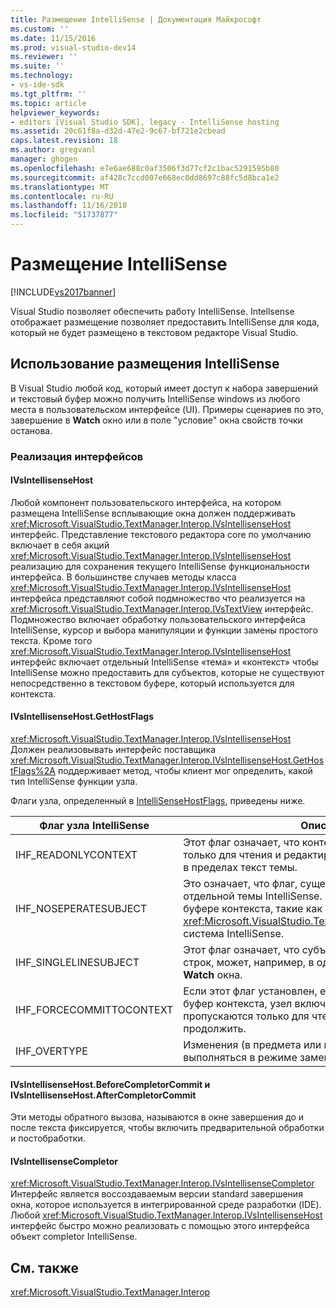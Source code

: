 ```yaml
---
title: Размещение IntelliSense | Документация Майкрософт
ms.custom: ''
ms.date: 11/15/2016
ms.prod: visual-studio-dev14
ms.reviewer: ''
ms.suite: ''
ms.technology:
- vs-ide-sdk
ms.tgt_pltfrm: ''
ms.topic: article
helpviewer_keywords:
- editors [Visual Studio SDK], legacy - IntelliSense hosting
ms.assetid: 20c61f8a-d32d-47e2-9c67-bf721e2cbead
caps.latest.revision: 18
ms.author: gregvanl
manager: ghogen
ms.openlocfilehash: e7e6ae688c0af3506f3d77cf2c1bac5291595b80
ms.sourcegitcommit: af428c7ccd007e668ec0dd8697c88fc5d8bca1e2
ms.translationtype: MT
ms.contentlocale: ru-RU
ms.lasthandoff: 11/16/2018
ms.locfileid: "51737877"
---
```

# <a name="intellisense-hosting"></a>Размещение IntelliSense
[!INCLUDE[vs2017banner](../includes/vs2017banner.md)]

Visual Studio позволяет обеспечить работу IntelliSense. Intellsense отображает размещение позволяет предоставить IntelliSense для кода, который не будет размещено в текстовом редакторе Visual Studio.  
  
## <a name="intellisense-hosting-usage"></a>Использование размещения IntelliSense  
 В Visual Studio любой код, который имеет доступ к набора завершений и текстовый буфер можно получить IntelliSense windows из любого места в пользовательском интерфейсе (UI). Примеры сценариев по это, завершение в **Watch** окно или в поле "условие" окна свойств точки останова.  
  
### <a name="implementation-interfaces"></a>Реализация интерфейсов  
  
#### <a name="ivsintellisensehost"></a>IVsIntellisenseHost  
 Любой компонент пользовательского интерфейса, на котором размещена IntelliSense всплывающие окна должен поддерживать <xref:Microsoft.VisualStudio.TextManager.Interop.IVsIntellisenseHost> интерфейс. Представление текстового редактора core по умолчанию включает в себя акций <xref:Microsoft.VisualStudio.TextManager.Interop.IVsIntellisenseHost> реализацию для сохранения текущего IntelliSense функциональности интерфейса. В большинстве случаев методы класса <xref:Microsoft.VisualStudio.TextManager.Interop.IVsIntellisenseHost> интерфейса представляют собой подмножество что реализуется на <xref:Microsoft.VisualStudio.TextManager.Interop.IVsTextView> интерфейс. Подмножество включает обработку пользовательского интерфейса IntelliSense, курсор и выбора манипуляции и функции замены простого текста. Кроме того <xref:Microsoft.VisualStudio.TextManager.Interop.IVsIntellisenseHost> интерфейс включает отдельный IntelliSense «тема» и «контекст» чтобы IntelliSense можно предоставить для субъектов, которые не существуют непосредственно в текстовом буфере, который используется для контекста.  
  
#### <a name="ivsintellisensehostgethostflags"></a>IVsIntellisenseHost.GetHostFlags  
 <xref:Microsoft.VisualStudio.TextManager.Interop.IVsIntellisenseHost> Должен реализовывать интерфейс поставщика <xref:Microsoft.VisualStudio.TextManager.Interop.IVsIntellisenseHost.GetHostFlags%2A> поддерживает метод, чтобы клиент мог определить, какой тип IntelliSense функции узла.  
  
 Флаги узла, определенный в [IntelliSenseHostFlags](../extensibility/intellisensehostflags.md), приведены ниже.  
  
|Флаг узла IntelliSense|Описание:|  
|----------------------------|-----------------|  
|IHF_READONLYCONTEXT|Этот флаг означает, что контекстный буфер доступен только для чтения и редактирования выполняется только в пределах текст темы.|  
|IHF_NOSEPERATESUBJECT|Это означает, что флаг, существует задается без отдельной темы IntelliSense. Субъект существует в буфере контекста, такие как в традиционных <xref:Microsoft.VisualStudio.TextManager.Interop.IVsTextView> система IntelliSense.|  
|IHF_SINGLELINESUBJECT|Этот флаг означает, что субъект не имеет несколько строк, может, например, в одной строке редактировать в **Watch** окна.|  
|IHF_FORCECOMMITTOCONTEXT|Если этот флаг установлен, ее необходимо обновить буфер контекста, узел включает флаг буфер контекста пропускаются только для чтения и изменения, чтобы продолжить.|  
|IHF_OVERTYPE|Изменения (в предмета или контекста) должны выполняться в режиме замены.|  
  
#### <a name="ivsintellisensehostbeforecompletorcommit-and-ivsintellisensehostaftercompletorcommit"></a>IVsIntellisenseHost.BeforeCompletorCommit и IVsIntellisenseHost.AfterCompletorCommit  
 Эти методы обратного вызова, называются в окне завершения до и после текста фиксируется, чтобы включить предварительной обработки и постобработки.  
  
#### <a name="ivsintellisensecompletor"></a>IVsIntellisenseCompletor  
 <xref:Microsoft.VisualStudio.TextManager.Interop.IVsIntellisenseCompletor> Интерфейс является воссоздаваемым версии standard завершения окна, которое используется в интегрированной среде разработки (IDE). Любой <xref:Microsoft.VisualStudio.TextManager.Interop.IVsIntellisenseHost> интерфейс быстро можно реализовать с помощью этого интерфейса объект completor IntelliSense.  
  
## <a name="see-also"></a>См. также  
 <xref:Microsoft.VisualStudio.TextManager.Interop>

